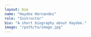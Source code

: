 ```yaml
---
layout: bio
name: "Haydee Hernandez"
role: "Instructor"
bio: "A short biography about Haydee."
image: "/path/to/image.jpg"
---
```

